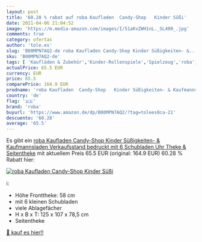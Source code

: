 ```yaml
---
layout: post
title: '60.28 % rabat auf roba Kaufladen  Candy-Shop   Kinder Süßi'
date: 2021-04-06 21:04:52
image: 'https://m.media-amazon.com/images/I/51aKvZWH1nL._SL400_.jpg'
comments: true
category: ofertas
author: 'tole.es'
slug: 'B00MPN7AQ2-de roba Kaufladen Candy-Shop Kinder Süßigkeiten- &...'
sku: 'B00MPN7AQ2-de'
tags: [ 'Kaufläden & Zubehör','Kinder-Rollenspiele','Spielzeug','roba', ]
actualPrice: 65.5 EUR
currency: EUR
price: 65.5
comparePrice: 164.9 EUR
prodname: 'roba Kaufladen  Candy-Shop   Kinder Süßigkeiten- & Kaufmannsladen  Verkaufsstand bedruckt mit 6 Schubladen  Uhr  Theke & Seitentheke'
country: 'de'
flag: '🇩🇪'
brand: 'roba'
buyurl: 'https://www.amazon.de/dp/B00MPN7AQ2/?tag=tolees0ca-21'
descuento: '60.28'
average: '65.5'
---
```


Es gibt ein [roba Kaufladen  Candy-Shop   Kinder Süßigkeiten- & Kaufmannsladen  Verkaufsstand bedruckt mit 6 Schubladen  Uhr  Theke & Seitentheke](https://www.amazon.de/dp/B00MPN7AQ2/?tag=tolees0ca-21) mit aktuellem Preis 65.5 EUR (original: 164.9 EUR) 60.28 % Rabatt hier:

[![roba Kaufladen  Candy-Shop   Kinder Süßi](https://m.media-amazon.com/images/I/51aKvZWH1nL._SL400_.jpg)](https://www.amazon.de/dp/B00MPN7AQ2/?tag=tolees0ca-21)

ℹ️:

- Höhe Fronttheke: 58 cm
- mit 6 kleinen Schubladen
- viele Ablagefächer
- H x B x T: 125 x 107 x 78,5 cm
- Seitentheke

[🛒 kauf es hier!!](https://www.amazon.de/dp/B00MPN7AQ2/?tag=tolees0ca-21)
